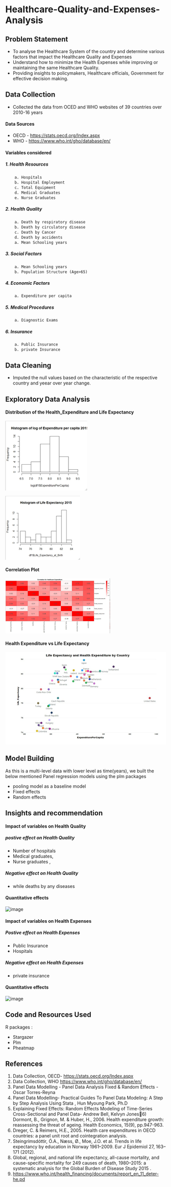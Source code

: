 # Healthcare-Quality-and-Expenses-Analysis 

## Problem Statement
* To analyse the Healthcare System of the country and determine various factors that impact the Healthcare Quality and Expenses
* Understand how to minimize the Health Expenses while improving or maintaining the same Healthcare Quality. 
* Providing insights to policymakers, Healthcare officials, Government for effective decision making.

## Data Collection
* Collected the data from OCED and WHO websites of 39 countries over 2010-16 years
#### Data Sources
* OECD - https://stats.oecd.org/Index.aspx
* WHO  - https://www.who.int/gho/database/en/

#### Variables considered
##### 1. Health Resources 
        a. Hospitals
        b. Hospital Employment
        c. Total Equipment
        d. Medical Graduates
        e. Nurse Graduates
##### 2. Health Quality
        a. Death by respiratory disease
        b. Death by circulatory disease
        c. Death by Cancer
        d. Death by accidents
        a. Mean Schooling years
##### 3. Social Factors
        a. Mean Schooling years
        b. Population Structure (Age>65)
##### 4. Economic Factors
        a. Expenditure per capita
##### 5. Medical Procedures
        a. Diagnostic Exams
##### 6. Insurance
        a. Public Insurance
        b. private Insurance

## Data Cleaning
* Imputed the null values based on the characteristic of the respective country and yeear over year change.

## Exploratory Data Analysis 
#### Distribution of the Health_Expenditure and Life Expectancy
![EDA](https://github.com/vinayreddy115/Healthcare-Quality-and-Expenses-Analysis/blob/main/Images/Distribution%20of%20Expenditure%20data.png)

![EDA](https://github.com/vinayreddy115/Healthcare-Quality-and-Expenses-Analysis/blob/main/Images/Distribution%20of%20Life%20Expectancy%20data.png)

#### Correlation Plot
![EDA](https://github.com/vinayreddy115/Healthcare-Quality-and-Expenses-Analysis/blob/main/Images/Correlation%20plot.png)

#### Health Expenditure vs Life Expectancy
![EDA](https://github.com/vinayreddy115/Healthcare-Quality-and-Expenses-Analysis/blob/main/Images/LifeExpectancy%20vs%20Healthcare%20Expenditure.png)

## Model Building
As this is a multi-level data with lower level as time(years), we built the below mentioned Panel regression models using the plm packages 
* pooling model as a baseline model 
* Fixed effects
* Random effects

## Insights and recommendation 
#### Impact of variables on Health Quality
##### postive effect on Health Quality
* Number of hospitals
* Medical graduates, 
* Nurse graduates , 
##### Negative effect on Health Quality
* while deaths by any diseases 
#### Quantitative effects
![image](https://user-images.githubusercontent.com/54513205/117491290-01534680-af3e-11eb-8520-95b941834367.png)

#### Impact of variables on Health Expenses
##### Postive effect on Health Expenses
* Public Insurance  
* Hospitals 
##### Negative effect on Health Expenses
* private insurance  
#### Quantitative effects
![image](https://user-images.githubusercontent.com/54513205/117483678-01e6df80-af34-11eb-9dd4-2276d19f12ba.png)

## Code and Resources Used
R packages : 
* Stargazer
* Plm
* Pheatmap

## References 
1) Data Collection, OECD- https://stats.oecd.org/Index.aspx
2) Data Collection, WHO https://www.who.int/gho/database/en/
3) Panel Data Modelling - Panel Data Analysis Fixed & Random Effects - Oscar Torres-Reyna 
4) Panel Data Modelling- Practical Guides To Panel Data Modeling: A Step by Step Analysis 
Using Stata , Hun Myoung Park, Ph.D 
5) Explaining Fixed Effects: Random Effects Modeling of Time-Series Cross-Sectional and 
Panel Data- Andrew Bell, Kelvyn Jones6) Dormont, B., Grignon, M. & Huber, H., 2006. Health expenditure growth: reassessing the 
threat of ageing. Health Economics, 15(9), pp.947-963. 
7) Dreger, C. & Reimers, H.E., 2005. Health care expenditures in OECD countries: a panel 
unit root and cointegration analysis.
8) Steingrímsdóttir, Ó.A., Næss, Ø., Moe, J.O. et al. Trends in life expectancy by education 
in Norway 1961–2009. Eur J Epidemiol 27, 163–171 (2012). 
9) Global, regional, and national life expectancy, all-cause mortality, and cause-specific 
mortality for 249 causes of death, 1980–2015: a systematic analysis for the Global Burden 
of Disease Study 2015 .
10) https://www.who.int/health_financing/documents/report_en_11_deter-he.pd
